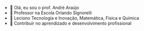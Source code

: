 - 👋 Olá, eu sou o prof. André Araújo
- 👀 Professor na Escola Orlando Signorelli
- 🌱 Leciono Tecnologia e Inovação, Matemática, Física e Química
- 💞️ Contribuir no aprendizado e desenvolvimento profissional


<!---
araujoandre90/araujoandre90 is a ✨ special ✨ repository because its `README.md` (this file) appears on your GitHub profile.
You can click the Preview link to take a look at your changes.
--->
